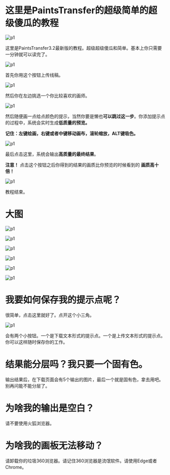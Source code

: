 # 这里是PaintsTransfer的超级简单的超级傻瓜的教程

![p1](https://raw.githubusercontent.com/style2paints/style2paints.github.io/master/img2/1.png)

这里是PaintsTransfer3.2最新版的教程。超级超级傻瓜和简单。基本上你只需要一分钟就可以读完了。

![p1](https://raw.githubusercontent.com/style2paints/style2paints.github.io/master/img2/2.png)

首先你用这个按钮上传线稿。

![p1](https://raw.githubusercontent.com/style2paints/style2paints.github.io/master/img2/3.png)

然后你在左边挑选一个你比较喜欢的画师。

![p1](https://raw.githubusercontent.com/style2paints/style2paints.github.io/master/img2/4.png)

然后随便画一点给点颜色的提示，当然你要是懒也**可以跳过这一步**。你添加提示点的过程中，系统会实时生成**低质量的预览。**

**记住：左键绘画，右键或者中键移动画布，滚轮缩放，ALT键吸色。**

![p1](https://raw.githubusercontent.com/style2paints/style2paints.github.io/master/img2/5.png)

最后点击这里，系统会输出**高质量的最终结果**。

**注意！** 点击这个按钮之后你得到的结果的画质比你预览的时候看到的 **画质高十倍！**

![p1](https://raw.githubusercontent.com/style2paints/style2paints.github.io/master/img2/6.png)

教程结束。

# 大图

![p1](https://raw.githubusercontent.com/style2paints/style2paints.github.io/master/img2/8.png)

![p1](https://raw.githubusercontent.com/style2paints/style2paints.github.io/master/img2/9.png)

![p1](https://raw.githubusercontent.com/style2paints/style2paints.github.io/master/img2/10.png)

![p1](https://raw.githubusercontent.com/style2paints/style2paints.github.io/master/img2/11.png)

![p1](https://raw.githubusercontent.com/style2paints/style2paints.github.io/master/img2/12.png)

![p1](https://raw.githubusercontent.com/style2paints/style2paints.github.io/master/img2/13.png)

# 我要如何保存我的提示点呢？

很简单，点击这里就好了。点开这个小三角。

![p1](https://raw.githubusercontent.com/style2paints/style2paints.github.io/master/img2/7.png)

会有两个小按钮。一个是下载文本形式的提示点。一个是上传文本形式的提示点。你可以这样随时保存你的工作。

# 结果能分层吗？我只要一个固有色。

输出结果后，在下载页面会有5个输出的图片，最后一个就是固有色，拿去用吧。别再问能不能分层了。

# 为啥我的输出是空白？

请不要使用火狐浏览器。

# 为啥我的画板无法移动？

请卸载你的垃圾360浏览器。请记住360浏览器是流氓软件。请使用Edge或者Chrome。

